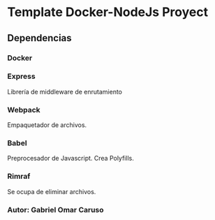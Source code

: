 # Template Docker-NodeJs Proyect

## Dependencias

### Docker

### Express

Librería de middleware de enrutamiento

### Webpack

Empaquetador de archivos.

### Babel

Preprocesador de Javascript. Crea Polyfills.

### Rimraf

Se ocupa de eliminar archivos.

### Autor: Gabriel Omar Caruso
